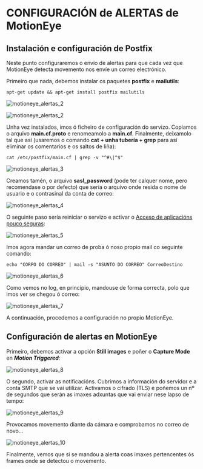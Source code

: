 #	CONFIGURACIÓN de ALERTAS de MotionEye

## Instalación e configuración de Postfix

Neste punto configuraremos o envío de alertas para que cada vez que MotionEye detecta movemento nos envíe un correo electrónico.

Primeiro que nada, debemos instalar os paquetes **postfix** e **mailutils**:

`apt-get update && apt-get install postfix mailutils`

![motioneye_alertas_2](doc/img/motioneye_alertas_images/1.PNG)

![motioneye_alertas_2](doc/img/motioneye_alertas_images/2.PNG)

Unha vez instalados, imos ó ficheiro de configuración do servizo. Copiamos o arquivo **main.cf.proto** e renomeamolo a **main.cf**. Finalmente, deixamolo tal que así (usaremos o comando **cat + unha tubería + grep** para así eliminar os comentarios e os saltos de liña):

`cat /etc/postfix/main.cf | grep -v "^#\|^$"`

![motioneye_alertas_3](doc/img/motioneye_alertas_images/3.PNG)

Creamos tamén, o arquivo **sasl_password** (pode ter calquer nome, pero recomendase o por defecto) que sería o arquivo onde resida o nome de usuario e o contrasinal da conta de correo:

![motioneye_alertas_4](doc/img/motioneye_alertas_images/4.PNG)

O seguinte paso sería reiniciar o servizo e activar o [Acceso de aplicacións pouco seguras](https://myaccount.google.com/u/4/lesssecureapps):

![motioneye_alertas_5](doc/img/motioneye_alertas_images/5.PNG)

Imos agora mandar un correo de proba ó noso propio mail co seguinte comando:

`echo "CORPO DO CORREO" | mail -s "ASUNTO DO CORREO" CorreoDestino`

![motioneye_alertas_6](doc/img/motioneye_alertas_images/6.PNG)

Como vemos no log, en principio, mandouse de forma correcta, polo que imos ver se chegou ó correo:

![motioneye_alertas_7](doc/img/motioneye_alertas_images/7.PNG)

A continuación, procedemos a configuración no propio MotionEye. 

## Configuración de alertas en MotionEye

Primeiro, debemos activar a opción **Still images** e poñer o **Capture Mode** en **_Motion Triggered_**:

![motioneye_alertas_8](doc/img/motioneye_alertas_images/8.PNG)
 
O segundo, activar as notificacións. Cubrimos a información do servidor e a conta SMTP que se vai utilizar. Activamos o cifrado (TLS) e poñemos un nº de segundos que serán as imaxes adxuntas que vai enviar nese lapso de tempo:

![motioneye_alertas_9](doc/img/motioneye_alertas_images/9.PNG)

Provocamos movemento diante da cámara e comprobamos no correo de novo...

![motioneye_alertas_10](doc/img/motioneye_alertas_images/10.PNG)

Finalmente, vemos que si se mandou a alerta coas imaxes pertencentes ós frames onde se detectou o movemento.
